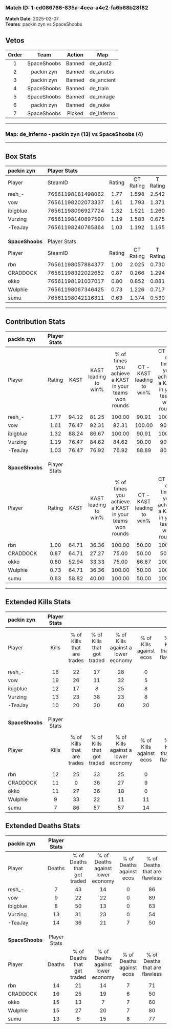 ### Match ID: 1-cd086766-835a-4cea-a4e2-fa6b68b28f82  
**Match Date**: 2025-02-07  
**Teams**: packin zyn vs SpaceShoobs  

## Vetos  

| Order | Team | Action | Map |
| :---: | :--: | :----: | --- |
| 1 | SpaceShoobs | Banned | de_dust2 |
| 2 | packin zyn | Banned | de_anubis |
| 3 | packin zyn | Banned | de_ancient |
| 4 | SpaceShoobs | Banned | de_train |
| 5 | SpaceShoobs | Banned | de_mirage |
| 6 | packin zyn | Banned | de_nuke |
| 7 | SpaceShoobs | Picked | de_inferno |

---  

### **Map**: de_inferno - packin zyn (13) vs SpaceShoobs (4)  
---  

## Box Stats  

| **packin zyn**  | Player Stats      |        |           |          |       |      |       |         |        |      |     |
| :- | :- | :-: | :-: | :-: | :-: | :-: | :-: | :-: | :-: | :-: | :-: |
| Player          | SteamID           | Rating | CT Rating | T Rating | KAST  | ADR  | Kills | Assists | Deaths | K/D  | HS% |
| resh_-          | 76561198181498062 |  1.77  |   1.598   |  2.542   | 94.12 | 99.7 |  18   |    2    |   7    | 2.57 | 61  |
| vow             | 76561198202073337 |  1.61  |   1.793   |  1.371   | 76.47 | 90.9 |  19   |    2    |   9    | 2.11 | 36  |
| ibigblue        | 76561198096927724 |  1.32  |   1.521   |  1.260   | 88.24 | 73.8 |  12   |    3    |   8    | 1.50 | 50  |
| Vurzing         | 76561198140897590 |  1.19  |   1.583   |  0.675   | 76.47 | 89.9 |  13   |    5    |   13   | 1.00 | 46  |
| -TeaJay         | 76561198240765864 |  1.03  |   1.192   |  1.165   | 76.47 | 90.9 |  10   |    8    |   14   | 0.71 | 50  |
|                 |                   |        |           |          |       |      |       |         |        |      |     |
|                 |                   |        |           |          |       |      |       |         |        |      |     |
|                 |                   |        |           |          |       |      |       |         |        |      |     |
| **SpaceShoobs** | Player Stats      |        |           |          |       |      |       |         |        |      |     |
| Player          | SteamID           | Rating | CT Rating | T Rating | KAST  | ADR  | Kills | Assists | Deaths | K/D  | HS% |
| rbn             | 76561198057884377 |  1.00  |   2.025   |  0.730   | 64.71 | 84.9 |  12   |    4    |   14   | 0.86 | 66  |
| CRADDOCK        | 76561198322022652 |  0.87  |   0.266   |  1.294   | 64.71 | 80.4 |  11   |    3    |   16   | 0.69 | 63  |
| okko            | 76561198191037017 |  0.80  |   0.852   |  0.881   | 52.94 | 79.1 |  11   |    2    |   15   | 0.73 | 54  |
| Wulphie         | 76561198067346425 |  0.73  |   1.226   |  0.717   | 64.71 | 55.1 |   9   |    5    |   15   | 0.60 | 44  |
| sumu            | 76561198042116311 |  0.63  |   1.374   |  0.530   | 58.82 | 55.7 |   7   |    2    |   13   | 0.54 | 42  |
---  

## Contribution Stats  

| **packin zyn**  | Player Stats |       |                      |                                                        |                           |                                                             |                          |                                                            |
| :- | :-: | :-: | :-: | :-: | :-: | :-: | :-: | :-: |
| Player          |    Rating    | KAST  | KAST leading to win% | % of times you achieve a KAST in your teams won rounds | CT - KAST leading to win% | CT - % of times you achieve a KAST in your teams won rounds | T - KAST leading to win% | T - % of times you achieve a KAST in your teams won rounds |
| resh_-          |     1.77     | 94.12 |        81.25         |                         100.00                         |           90.91           |                           100.00                            |          60.00           |                           100.00                           |
| vow             |     1.61     | 76.47 |        92.31         |                         92.31                          |          100.00           |                            90.00                            |          75.00           |                           100.00                           |
| ibigblue        |     1.32     | 88.24 |        86.67         |                         100.00                         |           90.91           |                           100.00                            |          75.00           |                           100.00                           |
| Vurzing         |     1.19     | 76.47 |        84.62         |                         84.62                          |           90.00           |                            90.00                            |          66.67           |                           66.67                            |
| -TeaJay         |     1.03     | 76.47 |        76.92         |                         76.92                          |           88.89           |                            80.00                            |          50.00           |                           66.67                            |
|                 |              |       |                      |                                                        |                           |                                                             |                          |                                                            |
|                 |              |       |                      |                                                        |                           |                                                             |                          |                                                            |
|                 |              |       |                      |                                                        |                           |                                                             |                          |                                                            |
| **SpaceShoobs** | Player Stats |       |                      |                                                        |                           |                                                             |                          |                                                            |
| Player          |    Rating    | KAST  | KAST leading to win% | % of times you achieve a KAST in your teams won rounds | CT - KAST leading to win% | CT - % of times you achieve a KAST in your teams won rounds | T - KAST leading to win% | T - % of times you achieve a KAST in your teams won rounds |
| rbn             |     1.00     | 64.71 |        36.36         |                         100.00                         |           50.00           |                           100.00                            |          28.57           |                           100.00                           |
| CRADDOCK        |     0.87     | 64.71 |        27.27         |                         75.00                          |           50.00           |                            50.00                            |          22.22           |                           100.00                           |
| okko            |     0.80     | 52.94 |        33.33         |                         75.00                          |           66.67           |                           100.00                            |          16.67           |                           50.00                            |
| Wulphie         |     0.73     | 64.71 |        36.36         |                         100.00                         |           50.00           |                           100.00                            |          28.57           |                           100.00                           |
| sumu            |     0.63     | 58.82 |        40.00         |                         100.00                         |           50.00           |                           100.00                            |          33.33           |                           100.00                           |
---  

## Extended Kills Stats  

| **packin zyn**  | Player Stats |                            |                            |                                    |                         |                              |                                 |                                       |                    |           |
| :- | :-: | :-: | :-: | :-: | :-: | :-: | :-: | :-: | :-: | :-: |
| Player          |    Kills     | % of Kills that are trades | % of Kills that got traded | % of Kills against a lower economy | % of Kills against ecos | % of Kills that are flawless | % of Kills that are close duels | % of Kills that are assisted by flash | Pistol Round Kills | AWP Kills |
| resh_-          |      18      |             22             |             17             |                 28                 |            0            |              67              |                6                |                   0                   |         3          |     0     |
| vow             |      19      |             26             |             11             |                 32                 |            5            |              74              |                0                |                   0                   |         2          |     8     |
| ibigblue        |      12      |             17             |             8              |                 25                 |            8            |              67              |                8                |                   0                   |         4          |     0     |
| Vurzing         |      13      |             23             |             38             |                 23                 |            8            |              69              |               15                |                   0                   |         1          |     0     |
| -TeaJay         |      10      |             20             |             30             |                 60                 |           20            |              60              |                0                |                   0                   |         0          |     0     |
|                 |              |                            |                            |                                    |                         |                              |                                 |                                       |                    |           |
|                 |              |                            |                            |                                    |                         |                              |                                 |                                       |                    |           |
|                 |              |                            |                            |                                    |                         |                              |                                 |                                       |                    |           |
| **SpaceShoobs** | Player Stats |                            |                            |                                    |                         |                              |                                 |                                       |                    |           |
| Player          |    Kills     | % of Kills that are trades | % of Kills that got traded | % of Kills against a lower economy | % of Kills against ecos | % of Kills that are flawless | % of Kills that are close duels | % of Kills that are assisted by flash | Pistol Round Kills | AWP Kills |
| rbn             |      12      |             25             |             33             |                 25                 |            0            |              67              |                8                |                  17                   |         2          |     0     |
| CRADDOCK        |      11      |             0              |             36             |                 27                 |            9            |              55              |                9                |                   0                   |         2          |     0     |
| okko            |      11      |             27             |             36             |                 18                 |            0            |              82              |                0                |                   9                   |         1          |     0     |
| Wulphie         |      9       |             33             |             22             |                 11                 |           11            |              67              |               11                |                   0                   |         1          |     0     |
| sumu            |      7       |             86             |             57             |                 57                 |           14            |              57              |               29                |                  14                   |         0          |     4     |
## Extended Deaths Stats  

| **packin zyn**  | Player Stats |                             |                                   |                          |                               |                            |                           |               |
| :- | :-: | :-: | :-: | :-: | :-: | :-: | :-: | :-: |
| Player          |    Deaths    | % of Deaths that get traded | % of Deaths against lower economy | % of Deaths against ecos | % of Deaths that are flawless | % of Deaths that are close | % of Deaths while blinded | Deaths to AWP |
| resh_-          |      7       |             43              |                14                 |            0             |              86               |             0              |             0             |       0       |
| vow             |      9       |             22              |                22                 |            0             |              89               |             0              |             0             |       0       |
| ibigblue        |      8       |             50              |                13                 |            0             |              63               |             0              |            13             |       0       |
| Vurzing         |      13      |             31              |                23                 |            0             |              54               |             15             |             8             |       2       |
| -TeaJay         |      14      |             36              |                21                 |            7             |              50               |             21             |             7             |       2       |
|                 |              |                             |                                   |                          |                               |                            |                           |               |
|                 |              |                             |                                   |                          |                               |                            |                           |               |
|                 |              |                             |                                   |                          |                               |                            |                           |               |
| **SpaceShoobs** | Player Stats |                             |                                   |                          |                               |                            |                           |               |
| Player          |    Deaths    | % of Deaths that get traded | % of Deaths against lower economy | % of Deaths against ecos | % of Deaths that are flawless | % of Deaths that are close | % of Deaths while blinded | Deaths to AWP |
| rbn             |      14      |             21              |                14                 |            7             |              71               |             14             |             0             |       0       |
| CRADDOCK        |      16      |             25              |                19                 |            6             |              50               |             6              |             0             |       3       |
| okko            |      15      |             13              |                 7                 |            7             |              60               |             7              |             7             |       0       |
| Wulphie         |      15      |             27              |                20                 |            7             |              80               |             0              |             0             |       2       |
| sumu            |      13      |              8              |                15                 |            8             |              77               |             0              |             0             |       3       |

